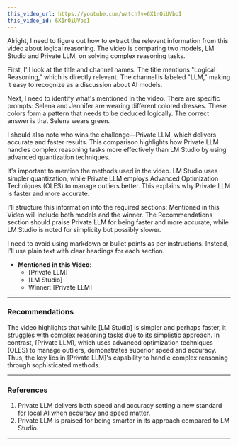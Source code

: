 ```yaml
---
this_video_url: https://youtube.com/watch?v=6X1nOiUVboI
this_video_id: 6X1nOiUVboI
---
```

<think>
Alright, I need to figure out how to extract the relevant information from this video about logical reasoning. The video is comparing two models, LM Studio and Private LLM, on solving complex reasoning tasks.

First, I'll look at the title and channel names. The title mentions "Logical Reasoning," which is directly relevant. The channel is labeled "LLM," making it easy to recognize as a discussion about AI models.

Next, I need to identify what's mentioned in the video. There are specific prompts: Selena and Jennifer are wearing different colored dresses. These colors form a pattern that needs to be deduced logically. The correct answer is that Selena wears green.

I should also note who wins the challenge—Private LLM, which delivers accurate and faster results. This comparison highlights how Private LLM handles complex reasoning tasks more effectively than LM Studio by using advanced quantization techniques.

It's important to mention the methods used in the video. LM Studio uses simpler quantization, while Private LLM employs Advanced Optimization Techniques (OLES) to manage outliers better. This explains why Private LLM is faster and more accurate.

I'll structure this information into the required sections: Mentioned in this Video will include both models and the winner. The Recommendations section should praise Private LLM for being faster and more accurate, while LM Studio is noted for simplicity but possibly slower.

I need to avoid using markdown or bullet points as per instructions. Instead, I'll use plain text with clear headings for each section.
</think>

- **Mentioned in this Video**:  
  - [Private LLM]  
  - [LM Studio]  
  - Winner: [Private LLM]

---

### Recommendations
The video highlights that while [LM Studio] is simpler and perhaps faster, it struggles with complex reasoning tasks due to its simplistic approach. In contrast, [Private LLM], which uses advanced optimization techniques (OLES) to manage outliers, demonstrates superior speed and accuracy. Thus, the key lies in [Private LLM]'s capability to handle complex reasoning through sophisticated methods.

---

### References
1. Private LLM delivers both speed and accuracy setting a new standard for local AI when accuracy and speed matter.
2. Private LLM is praised for being smarter in its approach compared to LM Studio.

---

